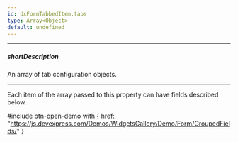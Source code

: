 ```yaml
---
id: dxFormTabbedItem.tabs
type: Array<Object>
default: undefined
---
```

---
##### shortDescription
An array of tab configuration objects.

---
Each item of the array passed to this property can have fields described below.

#include btn-open-demo with {
    href: "https://js.devexpress.com/Demos/WidgetsGallery/Demo/Form/GroupedFields/"
}